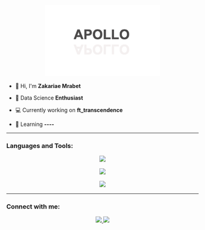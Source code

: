<div align="center">
  <img src="https://github.com/zakarm/zakarm/blob/main/apollo.png" alt="Apollo Image" width="300">
</div>


- 👋 Hi, I'm **Zakariae Mrabet**

- 🚀 Data Science **Enthusiast**

- 💻 Currently working on **ft_transcendence**

- 🌱 Learning **----**

---

<h3 align="left">Languages and Tools:</h3>
<p align="center">
  <a href="https://www.instagram.com/zaka_rm/">
    <img src="https://skillicons.dev/icons?i=python,c,cpp,cs,html,css,javascript,jquery,django,tensorflow,pytorch,mysql" />
  </a>
</p>
<p align="center">
  <a href="https://www.instagram.com/zaka_rm/">
    <img src="https://skillicons.dev/icons?i=mongodb,git,docker,vim,github,selenium" />
  </a>
</p>
<p align="center">
  <a href="https://www.instagram.com/zaka_rm/">
    <img src="https://skillicons.dev/icons?i=visualstudio,vscode" />
  </a>
</p>

---
<h3 align="left">Connect with me:</h3>
<p align="center">
  <a href="https://twitter.com/mrabet_zakariae">
    <img src="https://skillicons.dev/icons?i=twitter" />
  </a>
  <a href="https://www.instagram.com/zaka_rm/">
    <img src="https://skillicons.dev/icons?i=instagram" />
  </a>
</p>

